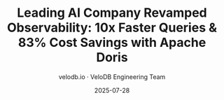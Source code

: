 ---
{
    'title': 'Leading AI Company Revamped Observability: 10x Faster Queries & 83% Cost Savings with Apache Doris',
    'summary': "A leading AI and Speech Technology company upgraded its observability platform by replacing Elasticsearch and Loki with Apache Doris. This transition addressed critical issues of high storage costs with Elasticsearch and slow query performance with Loki.",
    'description': "A leading AI and Speech Technology company upgraded its observability platform by replacing Elasticsearch and Loki with Apache Doris. This transition addressed critical issues of high storage costs with Elasticsearch and slow query performance with Loki.",
    'date': '2025-07-28',
    'author': 'velodb.io · VeloDB Engineering Team',
    'externalLink': 'https://www.velodb.io/blog/1434',
    'tags': ['Best Practice'],
    "image": '/images/leading-ai-company.jpg'
}
---